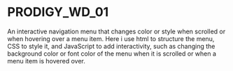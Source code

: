 # PRODIGY_WD_01
An interactive navigation menu that changes color or style when scrolled or when hovering over a menu item. Here i use html to structure the menu, CSS to style it, and JavaScript to add interactivity, such as changing the background color or font color of the menu when it is scrolled or when a menu item is hovered over.
